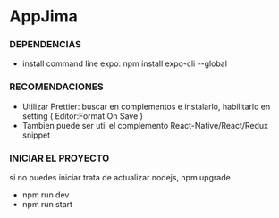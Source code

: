 # AppJima

### DEPENDENCIAS

- install command line expo: npm install expo-cli --global

### RECOMENDACIONES

- Utilizar Prettier:
  buscar en complementos e instalarlo,
  habilitarlo en setting ( Editor:Format On Save )
- Tambien puede ser util el complemento React-Native/React/Redux snippet

### INICIAR EL PROYECTO

si no puedes iniciar trata de actualizar nodejs, npm upgrade
- npm run dev
- npm run start
